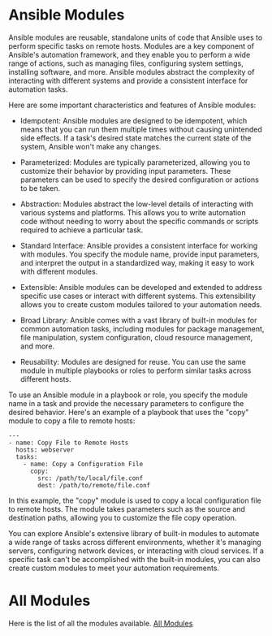 # Ansible Modules
Ansible modules are reusable, standalone units of code that Ansible uses to perform specific tasks on remote hosts. Modules are a key component of Ansible's automation framework, and they enable you to perform a wide range of actions, such as managing files, configuring system settings, installing software, and more. Ansible modules abstract the complexity of interacting with different systems and provide a consistent interface for automation tasks.

Here are some important characteristics and features of Ansible modules:

- Idempotent: Ansible modules are designed to be idempotent, which means that you can run them multiple times without causing unintended side effects. If a task's desired state matches the current state of the system, Ansible won't make any changes.

- Parameterized: Modules are typically parameterized, allowing you to customize their behavior by providing input parameters. These parameters can be used to specify the desired configuration or actions to be taken.
- Abstraction: Modules abstract the low-level details of interacting with various systems and platforms. This allows you to write automation code without needing to worry about the specific commands or scripts required to achieve a particular task.
- Standard Interface: Ansible provides a consistent interface for working with modules. You specify the module name, provide input parameters, and interpret the output in a standardized way, making it easy to work with different modules.
- Extensible: Ansible modules can be developed and extended to address specific use cases or interact with different systems. This extensibility allows you to create custom modules tailored to your automation needs.
- Broad Library: Ansible comes with a vast library of built-in modules for common automation tasks, including modules for package management, file manipulation, system configuration, cloud resource management, and more.
- Reusability: Modules are designed for reuse. You can use the same module in multiple playbooks or roles to perform similar tasks across different hosts.

To use an Ansible module in a playbook or role, you specify the module name in a task and provide the necessary parameters to configure the desired behavior. Here's an example of a playbook that uses the "copy" module to copy a file to remote hosts:

```
---
- name: Copy File to Remote Hosts
  hosts: webserver
  tasks:
    - name: Copy a Configuration File
      copy:
        src: /path/to/local/file.conf
        dest: /path/to/remote/file.conf
```

In this example, the "copy" module is used to copy a local configuration file to remote hosts. The module takes parameters such as the source and destination paths, allowing you to customize the file copy operation.

You can explore Ansible's extensive library of built-in modules to automate a wide range of tasks across different environments, whether it's managing servers, configuring network devices, or interacting with cloud services. If a specific task can't be accomplished with the built-in modules, you can also create custom modules to meet your automation requirements.

# All Modules
Here is the list of all the modules available. [All Modules](https://docs.ansible.com/ansible/2.9/modules/list_of_all_modules.html)
